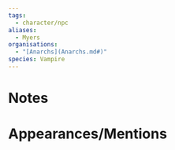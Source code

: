 ```yaml
---
tags:
  - character/npc
aliases:
  - Myers
organisations:
  - "[Anarchs](Anarchs.md#)"
species: Vampire
---
```


# Notes

# Appearances/Mentions

